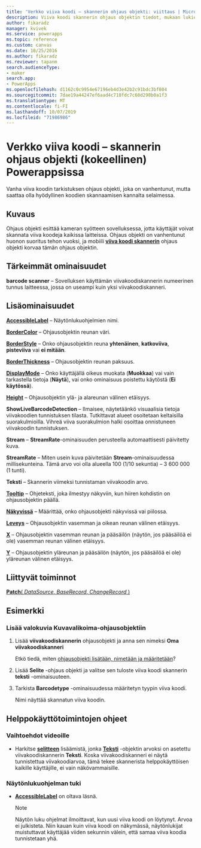 ```yaml
---
title: 'Verkko viiva koodi – skannerin ohjaus objekti: viittaus | Microsoft Docs'
description: Viiva koodi skannerin ohjaus objektin tiedot, mukaan lukien ominaisuudet ja esimerkit
author: fikaradz
manager: kvivek
ms.service: powerapps
ms.topic: reference
ms.custom: canvas
ms.date: 10/25/2016
ms.author: fikaradz
ms.reviewer: tapanm
search.audienceType:
- maker
search.app:
- PowerApps
ms.openlocfilehash: d1162c0c9954e67196eb4d3e42b2c91bdc3bf804
ms.sourcegitcommit: 7dae19a44247ef6aad4c718fdc7c68d298b0a1f3
ms.translationtype: MT
ms.contentlocale: fi-FI
ms.lasthandoff: 10/07/2019
ms.locfileid: "71986986"
---
```

# <a name="web-barcode-scanner-control-experimental-in-powerapps"></a>Verkko viiva koodi – skannerin ohjaus objekti (kokeellinen) Powerappsissa

Vanha viiva koodin tarkistuksen ohjaus objekti, joka on vanhentunut, mutta saattaa olla hyödyllinen koodien skannaamisen kannalta selaimessa.

## <a name="description"></a>Kuvaus

Ohjaus objekti esittää kameran syötteen sovelluksessa, jotta käyttäjät voivat skannata viiva koodeja kaikissa laitteissa. Ohjaus objekti on vanhentunut huonon suoritus tehon vuoksi, ja mobiili **[viiva koodi skannerin](control-new-barcode-scanner.md)** ohjaus objekti korvaa tämän ohjaus objektin.

## <a name="key-properties"></a>Tärkeimmät ominaisuudet

**barcode scanner** – Sovelluksen käyttämän viivakoodiskannerin numeerinen tunnus laitteessa, jossa on useampi kuin yksi viivakoodiskanneri.

## <a name="additional-properties"></a>Lisäominaisuudet

**[AccessibleLabel](properties-accessibility.md)** – Näytönlukuohjelmien nimi.

**[BorderColor](properties-color-border.md)** – Ohjausobjektin reunan väri.

**[BorderStyle](properties-color-border.md)** – Onko ohjausobjektin reuna **yhtenäinen**, **katkoviiva**, **pisteviiva** vai **ei mitään**.

**[BorderThickness](properties-color-border.md)** – Ohjausobjektin reunan paksuus.

**[DisplayMode](properties-core.md)** – Onko käyttäjällä oikeus muokata (**Muokkaa**) vai vain tarkastella tietoja (**Näytä**), vai onko ominaisuus poistettu käytöstä (**Ei käytössä**).

**[Height](properties-size-location.md)** – Ohjausobjektin ylä- ja alareunan välinen etäisyys.

**ShowLiveBarcodeDetection** – Ilmaisee, näytetäänkö visuaalisia tietoja viivakoodien tunnistuksen tilasta. Tutkittavat alueet osoitetaan keltaisilla suorakulmioilla. Vihreä viiva suorakulmion halki osoittaa onnistuneen viivakoodin tunnistuksen.

**Stream** – **StreamRate**-ominaisuuden perusteella automaattisesti päivitetty kuva.

**StreamRate** – Miten usein kuva päivitetään **Stream**-ominaisuudessa millisekunteina.  Tämä arvo voi olla alueella 100 (1/10 sekuntia) – 3 600 000 (1 tunti).

**Teksti** – Skannerin viimeksi tunnistaman viivakoodin arvo.

**[Tooltip](properties-core.md)** – Ohjeteksti, joka ilmestyy näkyviin, kun hiiren kohdistin on ohjausobjektin päällä.

**[Näkyvissä](properties-core.md)** – Määrittää, onko ohjausobjekti näkyvissä vai piilossa.

**[Leveys](properties-size-location.md)** – Ohjausobjektin vasemman ja oikean reunan välinen etäisyys.

**[X](properties-size-location.md)** – Ohjausobjektin vasemman reunan ja pääsäilön (näytön, jos pääsäilöä ei ole) vasemman reunan välinen etäisyys.

**[Y](properties-size-location.md)** – Ohjausobjektin yläreunan ja pääsäilön (näytön, jos pääsäilöä ei ole) yläreunan välinen etäisyys.

## <a name="related-functions"></a>Liittyvät toiminnot

[**Patch**( *DataSource*, *BaseRecord*, *ChangeRecord* )](../functions/function-patch.md)

## <a name="example"></a>Esimerkki

### <a name="add-photos-to-an-image-gallery-control"></a>Lisää valokuvia Kuvavalikoima-ohjausobjektiin

1. Lisää **viivakoodiskannerin** ohjausobjekti ja anna sen nimeksi **Oma viivakoodiskanneri**

    Etkö tiedä, miten [ohjausobjekti lisätään, nimetään ja määritetään](../add-configure-controls.md)?

1. Lisää **Selite** -ohjaus objekti ja valitse sen tuloste viiva koodi skannerin **teksti** -ominaisuuteen.

1. Tarkista **Barcodetype** -ominaisuudessa määritetyn tyypin viiva koodi.

    Nimi näyttää skannatun viiva koodin.

## <a name="accessibility-guidelines"></a>Helppokäyttötoimintojen ohjeet

### <a name="video-alternatives"></a>Vaihtoehdot videoille

* Harkitse **[selitteen](control-text-box.md)** lisäämistä, jonka **[Teksti](properties-core.md)** -objektin arvoksi on asetettu viivakoodiskannerin **Teksti**. Koska viivakoodiskanneri ei näytä tunnistettua viivakoodiarvoa, tämä tekee skannerista helppokäyttöisen kaikille käyttäjille, ei vain näkövammaisille.

### <a name="screen-reader-support"></a>Näytönlukuohjelman tuki

* **[AccessibleLabel](properties-accessibility.md)** on oltava läsnä.

    > [!NOTE]
  > Näytön luku ohjelmat ilmoittavat, kun uusi viiva koodi on löytynyt. Arvoa ei julkisteta. Niin kauan kuin viiva koodi on näkymässä, näytönlukijat muistuttavat käyttäjää viiden sekunnin välein, että samaa viiva koodia tunnistetaan yhä.
